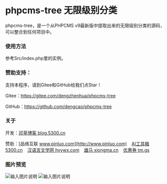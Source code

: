 # phpcms-tree 无限级别分类

phpcms-tree，是一个从PHPCMS v9最新版中提取出来的无限级别分类的源码，可以整合到任何项目中。

### 使用方法

参考Src/index.php里的实例。

### 赞助支持：

支持本程序，请到Gitee和GitHub给我们点Star！

Gitee：https://gitee.com/dengzhenhua/phpcms-tree

GitHub：https://github.com/dengcao/phpcms-tree


### 关于

开发：[邓草博客 blog.5300.cn](http://blog.5300.cn)

赞助：[品络互联 www.pinluo.com](http://www.pinluo.com)  &ensp;  [AI工具箱 5300.cn](http://5300.cn)  &ensp;  [汉语言文学网 hyywx.com](http://hyywx.com)  &ensp;  [雄马 xiongma.cn](http://xiongma.cn) &ensp;  [优惠券 tm.gs](http://tm.gs)


### 图片预览

![输入图片说明](https://images.gitee.com/uploads/images/2020/0528/163033_ae7d7b47_7397417.png "1.png")
![输入图片说明](https://images.gitee.com/uploads/images/2020/0528/163042_0708d171_7397417.png "2.png")


